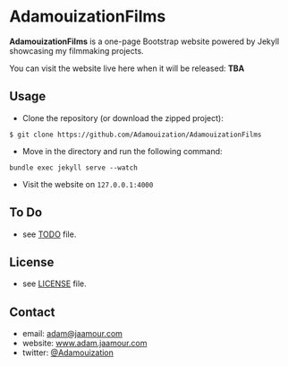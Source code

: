 AdamouizationFilms
==================

**AdamouizationFilms** is a one-page Bootstrap website powered by Jekyll showcasing my filmmaking projects.

You can visit the website live here when it will be released: **TBA**

## Usage

* Clone the repository (or download the zipped project):
```
$ git clone https://github.com/Adamouization/AdamouizationFilms
```

* Move in the directory and run the following command:
```
bundle exec jekyll serve --watch
```

* Visit the website on `127.0.0.1:4000`

## To Do
* see  [TODO](https://github.com/Adamouization/AdamouizationFilms/blob/master/docs/TODO.md) file.

## License 
* see [LICENSE](https://github.com/Adamouization/AdamouizationFilms/blob/master/LICENSE) file.

## Contact
* email: adam@jaamour.com
* website: www.adam.jaamour.com
* twitter: [@Adamouization](https://twitter.com/Adamouization)
